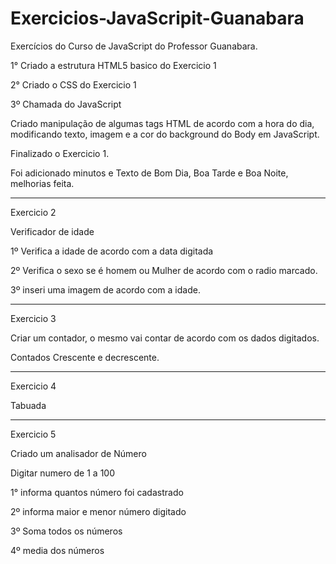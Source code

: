 # Exercicios-JavaScripit-Guanabara
Exercícios do Curso de JavaScript do Professor Guanabara.

1° Criado a estrutura HTML5 basico do Exercicio 1

2° Criado o CSS do Exercicio 1

3º Chamada do JavaScript

Criado manipulação de algumas tags HTML de acordo com a hora do dia, modificando texto, imagem e a cor do background do Body em JavaScript.

Finalizado o Exercicio 1.

Foi adicionado minutos e Texto de Bom Dia, Boa Tarde e Boa Noite, melhorias feita. 

----------------------------------------------------------------------------------------

Exercicio 2 

Verificador de idade

1º Verifica a idade de acordo com a data digitada

2º Verifica o sexo se é homem ou Mulher de acordo com o radio marcado.

3º inseri uma imagem de acordo com a idade.

----------------------------------------------------------------------------------------

Exercicio 3

Criar um contador, o mesmo vai contar de acordo com os dados digitados.

Contados Crescente e decrescente.

---------------------------------------------------------------------------------------

Exercicio 4

Tabuada 

----------------------------------------------------------------------------------------

Exercicio 5

Criado um analisador de Número 

Digitar numero de 1 a 100

1° informa quantos número foi cadastrado 

2º informa maior e menor número digitado

3º Soma todos os números

4º media dos números